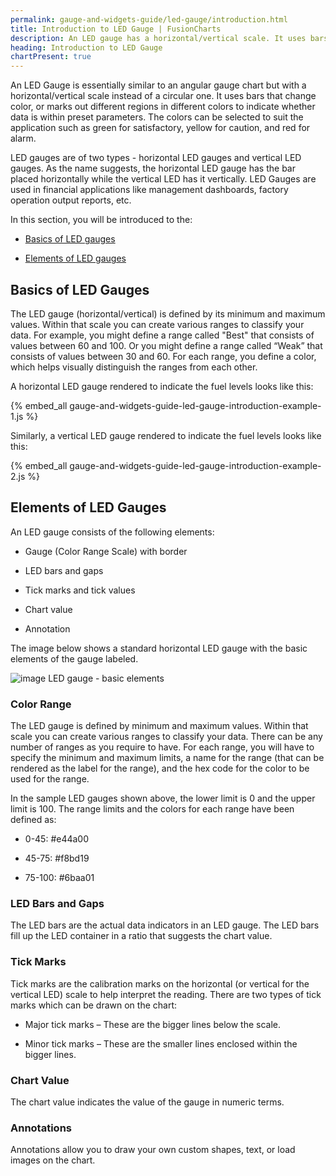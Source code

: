 ```yaml
---
permalink: gauge-and-widgets-guide/led-gauge/introduction.html
title: Introduction to LED Gauge | FusionCharts
description: An LED gauge has a horizontal/vertical scale. It uses bars that change color. This section talks about basics of LED gauges along with their useful elements
heading: Introduction to LED Gauge
chartPresent: true
---
```


An LED Gauge is essentially similar to an angular gauge chart but with a horizontal/vertical scale instead of a circular one. It uses bars that change color, or marks out different regions in different colors to indicate whether data is within preset parameters. The colors can be selected to suit the application such as green for satisfactory, yellow for caution, and red for alarm.

LED gauges are of two types - horizontal LED gauges and vertical LED gauges. As the name suggests, the horizontal LED gauge has the bar placed horizontally while the vertical LED has it vertically. LED Gauges are used in financial applications like management dashboards, factory operation output reports, etc.

In this section, you will be introduced to the:

* <a href="/gauge-and-widgets-guide/led-gauge/introduction#basics-of-led-gauges" class="smoth-scroll">Basics of LED gauges</a>

* <a href="/gauge-and-widgets-guide/led-gauge/introduction#elements-of-led-gauges" class="smoth-scroll">Elements of LED gauges</a>

## Basics of LED Gauges

The LED gauge (horizontal/vertical) is defined by its minimum and maximum values. Within that scale you can create various ranges to classify your data. For example, you might define a range called "Best" that consists of values between 60 and 100. Or you might define a range called “Weak” that consists of values between 30 and 60. For each range, you define a color, which helps visually distinguish the ranges from each other.

A horizontal LED gauge rendered to indicate the fuel levels looks like this:

{% embed_all gauge-and-widgets-guide-led-gauge-introduction-example-1.js %}

Similarly, a vertical LED gauge rendered to indicate the fuel levels looks like this:

{% embed_all gauge-and-widgets-guide-led-gauge-introduction-example-2.js %}

## Elements of LED Gauges

An LED gauge consists of the following elements:

* Gauge (Color Range Scale) with border

* LED bars and gaps

* Tick marks and tick values

* Chart value

* Annotation

The image below shows a standard horizontal LED gauge with the basic elements of the gauge labeled.

![image LED gauge - basic elements](/assets/images/led-gauge-introduction-1.jpg)

### Color Range

The LED gauge is defined by minimum and maximum values. Within that scale you can create various ranges to classify your data. There can be any number of ranges as you require to have. For each range, you will have to specify the minimum and maximum limits, a name for the range (that can be rendered as the label for the range), and the hex code for the color to be used for the range.

In the sample LED gauges shown above, the lower limit is 0 and the upper limit is 100. The range limits and the colors for each range have been defined as:

* 0-45: #e44a00

* 45-75: #f8bd19

* 75-100: #6baa01

### LED Bars and Gaps

The LED bars are the actual data indicators in an LED gauge. The LED bars fill up the LED container in a ratio that suggests the chart value.

### Tick Marks

Tick marks are the calibration marks on the horizontal (or vertical for the vertical LED) scale to help interpret the reading. There are two types of tick marks which can be drawn on the chart:

* Major tick marks – These are the bigger lines below the scale.

* Minor tick marks – These are the smaller lines enclosed within the bigger lines.

### Chart Value

The chart value indicates the value of the gauge in numeric terms.

### Annotations

Annotations allow you to draw your own custom shapes, text, or load images on the chart.